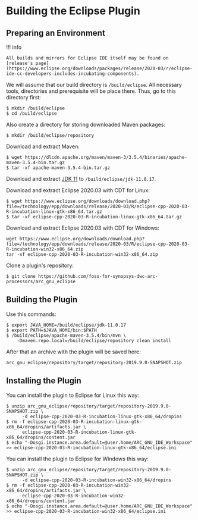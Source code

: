 # Building the Eclipse Plugin

## Preparing an Environment

!!! info

    All builds and mirrors for Eclipse IDE itself may be found on
    [release's page](https://www.eclipse.org/downloads/packages/release/2020-03/r/eclipse-ide-cc-developers-includes-incubating-components).

We will assume that our build directory is `/build/eclipse`. All necessary
tools, directories and prerequisite will be place there. Thus, go to this
directory first:

```shell
$ mkdir /build/eclipse
$ cd /build/eclipse
```

Also create a directory for storing downloaded Maven packages:

```shell
$ mkdir /build/eclipse/repository
```

Download and extract Maven:

```shell
$ wget https://dlcdn.apache.org/maven/maven-3/3.5.4/binaries/apache-maven-3.5.4-bin.tar.gz
$ tar -xf apache-maven-3.5.4-bin.tar.gz
```

Download and extract
[JDK 11](https://www.oracle.com/eg/java/technologies/javase/jdk11-archive-downloads.html)
to `/build/eclipse/jdk-11.0.17`.

Download and extract Eclipse 2020.03 with CDT for Linux:

```shell
$ wget https://www.eclipse.org/downloads/download.php?file=/technology/epp/downloads/release/2020-03/R/eclipse-cpp-2020-03-R-incubation-linux-gtk-x86_64.tar.gz
$ tar -xf eclipse-cpp-2020-03-R-incubation-linux-gtk-x86_64.tar.gz
```

Download and extract Eclipse 2020.03 with CDT for Windows:

```shell
wget https://www.eclipse.org/downloads/download.php?file=/technology/epp/downloads/release/2020-03/R/eclipse-cpp-2020-03-R-incubation-win32-x86_64.zip
tar -xf eclipse-cpp-2020-03-R-incubation-win32-x86_64.zip
```

Clone a plugin's repository:

```shell
$ git clone https://github.com/foss-for-synopsys-dwc-arc-processors/arc_gnu_eclipse
```

## Building the Plugin

Use this commands:

```shell
$ export JAVA_HOME=/build/eclipse/jdk-11.0.17
$ export PATH=$JAVA_HOME/bin:$PATH
$ /build/eclipse/apache-maven-3.5.4/bin/mvn \
    -Dmaven.repo.local=/build/eclipse/repository clean install
```

After that an archive with the plugin will be saved here:

```text
arc_gnu_eclipse/repository/target/repository-2019.9.0-SNAPSHOT.zip
```

## Installing the Plugin

You can install the plugin to Eclipse for Linux this way:

```shell
$ unzip arc_gnu_eclipse/repository/target/repository-2019.9.0-SNAPSHOT.zip \
      -d eclipse-cpp-2020-03-R-incubation-linux-gtk-x86_64/dropins
$ rm -f eclipse-cpp-2020-03-R-incubation-linux-gtk-x86_64/dropins/artifacts.jar \
      eclipse-cpp-2020-03-R-incubation-linux-gtk-x86_64/dropins/content.jar
$ echo "-Dosgi.instance.area.default=@user.home/ARC_GNU_IDE_Workspace" >> eclipse-cpp-2020-03-R-incubation-linux-gtk-x86_64/eclipse.ini
```

You can install the plugin to Eclipse for Windows this way:

```shell
$ unzip arc_gnu_eclipse/repository/target/repository-2019.9.0-SNAPSHOT.zip \
      -d eclipse-cpp-2020-03-R-incubation-win32-x86_64/dropins
$ rm -f eclipse-cpp-2020-03-R-incubation-win32-x86_64/dropins/artifacts.jar \
      eclipse-cpp-2020-03-R-incubation-win32-x86_64/dropins/content.jar
$ echo "-Dosgi.instance.area.default=@user.home/ARC_GNU_IDE_Workspace" >> eclipse-cpp-2020-03-R-incubation-win32-x86_64/eclipse.ini
```
